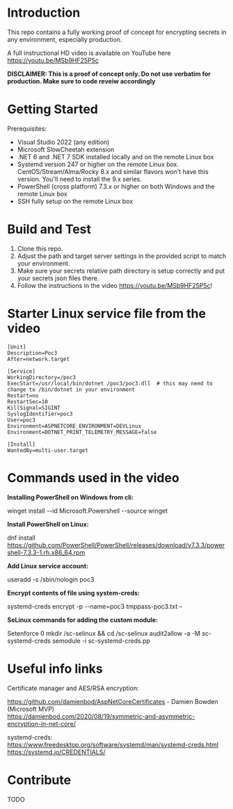# Introduction 
This repo contains a fully working proof of concept for encrypting secrets in any environment, especially production.

A full instructional HD video is available on YouTube here https://youtu.be/MSb9HF25P5c

**DISCLAIMER: This is a proof of concept only. Do not use verbatim for production. Make sure to code reveiw accordingly**

# Getting Started  

Prerequisites:

- Visual Studio 2022 (any edition)
- Microsoft SlowCheetah extension 
- .NET 6 and .NET 7 SDK installed locally and on the remote Linux box
- Systemd version 247 or higher on the remote Linux box. CentOS/Stream/Alma/Rocky 8.x and similar flavors won't have this version. 
  You'll need to install the 9.x series.
- PowerShell (cross platform) 7.3.x or higher on both Windows and the remote Linux box
- SSH fully setup on the remote Linux box


# Build and Test  
1. Clone this repo.
2. Adjust the path and target server settings in the provided script to match your environment.
3. Make sure your secrets relative path directory is setup correctly and put your secrets json files there.
4. Follow the instructions in the video https://youtu.be/MSb9HF25P5c!

# Starter Linux service file from the video
```
[Unit]
Description=Poc3
After=network.target

[Service]
WorkingDirectory=/poc3
ExecStart=/usr/local/bin/dotnet /poc3/poc3.dll  # this may need to change to /bin/dotnet in your environment
Restart=no
RestartSec=10
KillSignal=SIGINT
SyslogIdentifier=poc3
User=poc3
Environment=ASPNETCORE_ENVIRONMENT=DEVLinux
Environment=DOTNET_PRINT_TELEMETRY_MESSAGE=false

[Install]
WantedBy=multi-user.target
```

# Commands used in the video

**Installing PowerShell on Windows from cli:**

winget install --id Microsoft.Powershell --source winget

**Install PowerShell on Linux:**

dnf install https://github.com/PowerShell/PowerShell/releases/download/v7.3.3/powershell-7.3.3-1.rh.x86_64.rpm

**Add Linux service account:**

useradd -s /sbin/nologin poc3

**Encrypt contents of file using system-creds:**

systemd-creds encrypt -p --name=poc3 tmppass-poc3.txt –

**SeLinux commands for adding the custom module:**

Setenforce 0
mkdir /sc-selinux && cd /sc-selinux
audit2allow -a -M sc-systemd-creds
semodule -i sc-systemd-creds.pp


# Useful info links

Certificate manager and AES/RSA encryption:

https://github.com/damienbod/AspNetCoreCertificates - Damien Bowden (Microsoft MVP)  
https://damienbod.com/2020/08/19/symmetric-and-asymmetric-encryption-in-net-core/

systemd-creds:  
https://www.freedesktop.org/software/systemd/man/systemd-creds.html  
https://systemd.io/CREDENTIALS/




# Contribute
TODO

